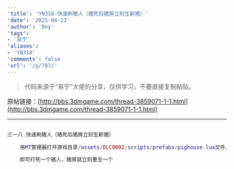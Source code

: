 ```yaml
---
'title': 'YN318-快速刷猪人（猪死后猪房立刻生新猪）'
'date': '2025-04-23'
'author': 'Bny'
'tags':
- '易宁'
'aliases':
- 'YN318'
'comments': false
'url': '/p/787/'
---
```


> 代码来源于“易宁”大佬的分享，仅供学习，不要直接复制粘贴。

原帖链接：[http://bbs.3dmgame.com/thread-3859071-1-1.html](http://bbs.3dmgame.com/thread-3859071-1-1.html)

---

```lua  

三一八.快速刷猪人（猪死后猪房立刻生新猪）

	用MT管理器打开游戏目录/assets/DLC0002/scripts/prefabs/pighouse.lua文件，将inst.components.spawner:Configure( "pigman", TUNING.TOTAL_DAY_TIME*4)替换为inst.components.spawner:Configure( "pigman", TUNING.TOTAL_DAY_TIME*0)

	即可打死一个猪人，猪房就立刻重生一个

```  

